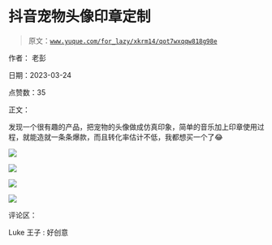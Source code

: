 # 抖音宠物头像印章定制

> 原文：[`www.yuque.com/for_lazy/xkrm14/qot7wxqqw818g98e`](https://www.yuque.com/for_lazy/xkrm14/qot7wxqqw818g98e)

作者： 老彭

日期：2023-03-24

点赞数：35

正文：

发现一个很有趣的产品，把宠物的头像做成仿真印象，简单的音乐加上印章使用过程，就能造就一条条爆款，而且转化率估计不低，我都想买一个了😂

![](img/48fa340d03339f6c4f57c2fd9f7ea375.png)  

![](img/8f3dae27de35ae70012ea1672e4f1197.png)  

![](img/56752300d67b11ae81a99e08c8217804.png)  

![](img/fb2ce31eaee52644649e73ea09d53f20.png)  

评论区：

Luke 王子 : 好创意



